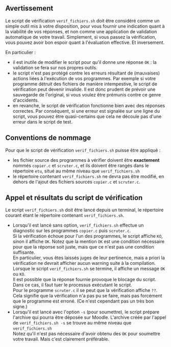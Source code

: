 Avertissement
-------------
Le script de vérification `verif_fichiers.sh` doit être considéré comme un simple outil mis
 à votre disposition, pour vous fournir une indication quant à la viabilité de vos réponses,
  et non  comme une application de validation automatique de votre travail. Simplement, 
  si vous passez la vérification, vous pouvez avoir bon espoir quant à l'évaluation 
  effective. Et inversement.

En particulier :

  - il est inutile de modifier le script pour qu'il donne une réponse `OK` : la validation
  se fera sur nos propres outils.
  - le script n'est pas protégé contre les erreurs résultant de (mauvaises) actions liées
  à l'exécution de vos programmes. Par exemple si votre programme détruit des fichiers
  de manière intempestive, le script de vérification peut devenir invalide.
  Il est donc prudent de prévoir une sauvegarde de l'original, si vous voulez être prémunis
   contre ce genre d'accidents.
  - en revanche, le script de vérification fonctionne bien avec des réponses correctes.
    Par conséquent, si une erreur est signalée sur une ligne du script, vous pouvez être
    quasi-certains que cela ne découle pas d'une erreur dans le script de test.

Conventions de nommage
----------------------

Pour que le script de vérification `verif_fichiers.sh` puisse être appliqué :

  - les fichier source des programmes à vérifier doivent être **exactement** nommés `copier.c`
    et `scruter.c`,  et ils doivent être rangés dans le répertoire `etu`, situé au 
    même niveau que `verif_fichiers.sh`
  - le répertoire contenant `verif_fichiers.sh` ne devra pas être modifié, en dehors de 
    l'ajout des fichiers sources `copier.c` et `scruter.c`.
  

Appel et résultats du script de vérification
--------------------------------------------

Le script `verif_fichiers.sh` doit être lancé depuis un terminal, le répertoire courant 
étant le répertoire contenant `verif_fichiers.sh`.

* Lorsqu'il est lancé sans option, `verif_fichiers.sh` effectue un diagnostic sur les 
programmes `copier.c` puis `scruter.c`.  
Si la vérification échoue pour l'un des programmes, le script affiche `KO`, sinon il affiche `OK`. 
Notez que la mention `OK` est une condition nécessaire pour que la réponse soit juste,
mais que ce n'est pas une condition suffisante.    
En particulier, vous êtes laissés juges de leur pertinence, mais a priori la vérification
ne devrait afficher aucun warning suite à la compilation.   
Lorsque le script `verif_fichiers.sh` se termine, il affiche un message `OK` ou `KO`.   
 Il est possible que la réponse fournie provoque le blocage du script. Dans ce cas, il faut
  tuer le processus exécutant le script.  
Pour le programme `scruter.c` il se peut que la vérification affiche `??`. Cela signifie
que la vérification n'a pas pu se faire, mais pas forcément que le programme est erroné.
(Ce n'est cependant pas un très bon signe.)
* Lorsqu'il est lancé avec l'option `-s` (pour soumettre), le script prépare l'archive qui
pourra être déposée sur Moodle. L'archive créée par l'appel de `verif_fichiers.sh -s` se 
trouve au même niveau que `verif_fichiers.sh`  
Notez qu'il n'est pas nécessaire d'avoir obtenu des `OK` pour soumettre votre travail. Mais c'est
clairement préférable.
